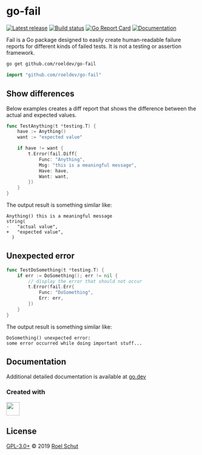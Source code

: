 go-fail
=======

[![Latest release][latest-release-img]][latest-release-url]
[![Build status][build-status-img]][build-status-url]
[![Go Report Card][report-img]][report-url]
[![Documentation][doc-img]][doc-url]

[latest-release-img]: https://img.shields.io/github/release/roeldev/go-fail.svg?label=latest
[latest-release-url]: https://github.com/roeldev/go-fail/releases
[build-status-img]: https://github.com/roeldev/go-fail/workflows/Go/badge.svg
[build-status-url]: https://github.com/roeldev/go-fail/actions?query=workflow%3AGo
[report-img]: https://goreportcard.com/badge/github.com/roeldev/go-fail
[report-url]: https://goreportcard.com/report/github.com/roeldev/go-fail
[doc-img]: https://godoc.org/github.com/roeldev/go-fail?status.svg
[doc-url]: https://pkg.go.dev/github.com/roeldev/go-fail


Fail is a Go package designed to easily create human-readable failure reports for different kinds of failed tests. It is not a testing or assertion framework.


```sh
go get github.com/roeldev/go-fail
```
```go
import "github.com/roeldev/go-fail"
```


## Show differences
Below examples creates a diff report that shows the difference between the actual and expected values.

```go
func TestAnything(t *testing.T) {
    have := Anything()
    want := "expected value"

    if have != want {
        t.Error(fail.Diff{
            Func: "Anything",
            Msg: "this is a meaningful message",
            Have: have,
            Want: want,
        })
    }
}
```
The output result is something similar like:
```text
Anything() this is a meaningful message
string(
- 	"actual value",
+ 	"expected value",
  )
```

## Unexpected error
```go
func TestDoSomething(t *testing.T) {
    if err := DoSomething(); err != nil {
        // display the error that should not occur
        t.Error(fail.Err{
            Func: "DoSomething",
            Err: err,
        })
    }
}
```
The output result is something similar like:
```text
DoSomething() unexpected error:
some error occurred while doing important stuff...
```


## Documentation
Additional detailed documentation is available at [go.dev][doc-url]


### Created with
<a href="https://www.jetbrains.com/?from=roeldev/go-fail" target="_blank"><img src="https://pbs.twimg.com/profile_images/1206615658638856192/eiS7UWLo_400x400.jpg" width="35" /></a>


## License
[GPL-3.0+](LICENSE) © 2019 [Roel Schut](https://roelschut.nl)
